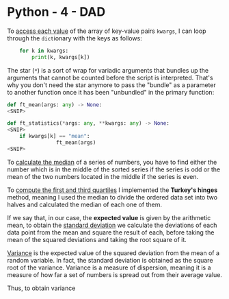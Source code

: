 # Python - 4 - DAD

To [access each value](https://stackoverflow.com/a/26660785) of the array of key-value pairs `kwargs`, I can loop through the `dict`ionary with the keys as follows:

```python
    for k in kwargs:
        print(k, kwargs[k])
```

The star (`*`) is a sort of wrap for variadic arguments that bundles up the arguments that cannot be counted before the script is interpreted.
That's why you don't need the star anymore to pass the "bundle" as a parameter to another function once it has been "unbundled" in the primary function:

```Python
def ft_mean(args: any) -> None:
<SNIP>

def ft_statistics(*args: any, **kwargs: any) -> None:
<SNIP>
    if kwargs[k] == "mean":
                ft_mean(args)
<SNIP>
```

To [calculate the median](https://www.mathsisfun.com/median.html) of a series of numbers, you have to find either the number which is in the middle of the sorted series if the series is odd or the mean of the two numbers located in the middle if the series is even.

To [compute the first and third quartiles](https://en.wikipedia.org/wiki/Quartile) I implemented the __Turkey's hinges__ method, meaning I used the median to divide the ordered data set into two halves and calculated the median of each one of them.

If we say that, in our case, the __expected value__ is given by the arithmetic mean, to obtain the [standard deviation](https://en.wikipedia.org/wiki/Standard_deviation) we calculate the deviations of each data point from the mean and square the result of each, before taking the mean of the squared deviations and taking the root square of it.

[Variance](https://en.wikipedia.org/wiki/Variance) is the expected value of the squared deviation from the mean of a random variable. In fact, the standard deviation is obtained as the square root of the variance. Variance is a measure of dispersion, meaning it is a measure of how far a set of numbers is spread out from their average value.

Thus, to obtain variance